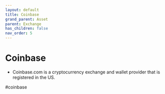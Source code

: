 ```yaml
---
layout: default
title: Coinbase
grand_parent: Asset
parent: Exchange
has_children: false
nav_order: 5
---
```

# Coinbase
- Coinbase.com is a cryptocurrency exchange and wallet provider that is registered in the US.

#coinbase 